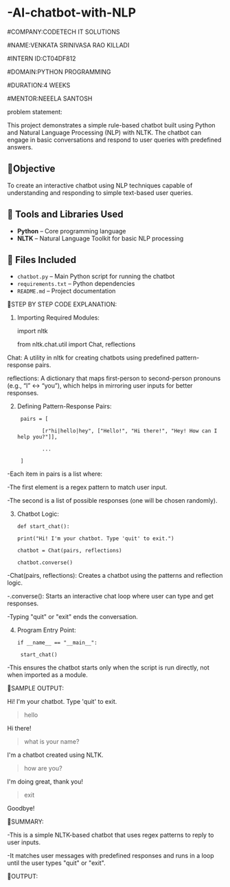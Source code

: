 
# -AI-chatbot-with-NLP

#COMPANY:CODETECH IT SOLUTIONS

#NAME:VENKATA SRINIVASA RAO KILLADI

#INTERN ID:CT04DF812

#DOMAIN:PYTHON PROGRAMMING

#DURATION:4 WEEKS

#MENTOR:NEEELA SANTOSH

problem statement: 

This project demonstrates a simple rule-based chatbot built using Python and Natural Language Processing (NLP) with NLTK. The chatbot can engage in basic conversations and respond to user queries with predefined answers.

## 📌Objective

To create an interactive chatbot using NLP techniques capable of understanding and responding to simple text-based user queries.

## 🧰 Tools and Libraries Used

- **Python** – Core programming language
- **NLTK** – Natural Language Toolkit for basic NLP processing

## 📂 Files Included

- `chatbot.py` – Main Python script for running the chatbot
- `requirements.txt` – Python dependencies
- `README.md` – Project documentation

📌STEP BY STEP CODE EXPLANATION:

1. Importing Required Modules:
   
    import nltk
   
    from nltk.chat.util import Chat, reflections
   
Chat: A utility in nltk for creating chatbots using predefined pattern-response pairs.

reflections: A dictionary that maps first-person to second-person pronouns (e.g., “I” ↔ “you”), which helps in mirroring user inputs for better responses.

2. Defining Pattern-Response Pairs:
   
        pairs = [
     
               [r"hi|hello|hey", ["Hello!", "Hi there!", "Hey! How can I help you?"]],
   
               ...
   
        ]
-Each item in pairs is a list where:

-The first element is a regex pattern to match user input.

-The second is a list of possible responses (one will be chosen randomly).

3. Chatbot Logic:

       def start_chat():
   
       print("Hi! I'm your chatbot. Type 'quit' to exit.")
   
       chatbot = Chat(pairs, reflections)
   
       chatbot.converse()
   
-Chat(pairs, reflections): Creates a chatbot using the patterns and reflection logic.

-.converse(): Starts an interactive chat loop where user can type and get responses.

-Typing "quit" or "exit" ends the conversation.

4. Program Entry Point:

       if __name__ == "__main__":
   
        start_chat()

-This ensures the chatbot starts only when the script is run directly, not when imported as a module.

📌SAMPLE OUTPUT:

Hi! I'm your chatbot. Type 'quit' to exit.

> hello

Hi there!

> what is your name?

I'm a chatbot created using NLTK.

> how are you?

I'm doing great, thank you!

> exit

Goodbye!

📌SUMMARY:

-This is a simple NLTK-based chatbot that uses regex patterns to reply to user inputs. 

-It matches user messages with predefined responses and runs in a loop until the user types "quit" or "exit".

📌OUTPUT:

